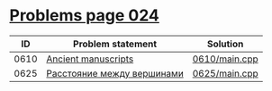 # [Problems page 024](https://www.e-olymp.com/en/problems?page=24)


| ID   | Problem statement                                                     | Solution                       |
|------|-----------------------------------------------------------------------|--------------------------------|
| 0610 | [Ancient manuscripts](https://www.e-olymp.com/en/problems/610)        | [0610/main.cpp](0610/main.cpp) |
| 0625 | [Расстояние между вершинами](https://www.e-olymp.com/en/problems/625) | [0625/main.cpp](0625/main.cpp) |

